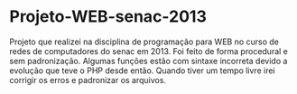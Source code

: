 # Projeto-WEB-senac-2013
Projeto que realizei na disciplina de programação para WEB no curso de redes de computadores do senac em 2013.
Foi feito de forma procedural e sem padronização.
Algumas funções estão com sintaxe incorreta devido a evolução que teve o PHP desde então.
Quando tiver um tempo livre irei corrigir os erros e padronizar os arquivos.
